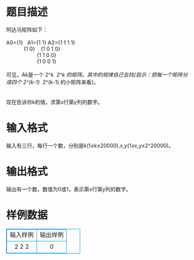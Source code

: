 # 

 
 # 题目描述 
阿达马矩阵如下：<BR><BR>A0={1}&nbsp;&nbsp;&nbsp;A1={1&nbsp;1}&nbsp;A2={1&nbsp;1&nbsp;1&nbsp;1}<BR>&nbsp;&nbsp;&nbsp;&nbsp;&nbsp;&nbsp;&nbsp;&nbsp;&nbsp;&nbsp;&nbsp;&nbsp;{1&nbsp;0}&nbsp;&nbsp;&nbsp;&nbsp;{1&nbsp;0&nbsp;1&nbsp;0}<BR>&nbsp;&nbsp;&nbsp;&nbsp;&nbsp;&nbsp;&nbsp;&nbsp;&nbsp;&nbsp;&nbsp;&nbsp;&nbsp;&nbsp;&nbsp;&nbsp;&nbsp;&nbsp;&nbsp;&nbsp;&nbsp;{1&nbsp;1&nbsp;0&nbsp;0}<BR>&nbsp;&nbsp;&nbsp;&nbsp;&nbsp;&nbsp;&nbsp;&nbsp;&nbsp;&nbsp;&nbsp;&nbsp;&nbsp;&nbsp;&nbsp;&nbsp;&nbsp;&nbsp;&nbsp;&nbsp;&nbsp;{1&nbsp;0&nbsp;0&nbsp;1}<BR><BR>可见，Ak是一个&nbsp;2^k&nbsp;*&nbsp;2^k&nbsp;的矩阵。其中的规律自己去找{启示：把每一个矩阵分成四个&nbsp;2^(k-1)&nbsp;*&nbsp;2^(k-1)&nbsp;的小矩阵来看}。<BR><BR><BR>现在告诉你k的值，求第x行第y列的数字。 

 
 # 输入格式 
输入有三行，每行一个数，分别是k(1≤k≤20000),x,y(1≤x,y≤2^20000)。<BR> 

 
 # 输出格式 
输出有一个数，数值为0或1，表示第x行第y列的数字。<BR> 
# 样例数据
<style>
        table,table tr th, table tr td { border:1px solid #0094ff; }
        table { width: 200px; min-height: 25px; line-height: 25px; text-align: center; border-collapse: collapse;}   
    </style>
<table>
	<tr>
		<td>输入样例</td>
		<td>输出样例</td>
	</tr>
<tr><td>2 
2 
2
</td><td>0
</td></tr></table>
